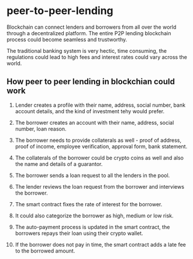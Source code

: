 # peer-to-peer-lending
Blockchain can connect lenders and borrowers from all over the world through a decentralized platform. The entire P2P lending blockchain process could become seamless and trustworthy.

The traditional banking system is very hectic, time consuming, the regulations could lead to high fees and interest rates could vary across the world.

## How peer to peer lending in blockchian could work

1. Lender creates a profile with their name, address, social number, bank account details, and the kind of investment tehy would prefer.

2. The borrower creates an account with their name, address, social number, loan reason.

3. The borrower needs to provide collaterals as well - proof of address, proof of income, employee verification, approval form, bank statement.
  
4. The collaterals of the borrower could be crypto coins as well and also the name and details of a guarantor.

5. The borrower sends a loan request to all the lenders in the pool.

6. The lender reviews the loan request from the borrower and interviews the borrower.

8. The smart contract fixes the rate of interest for the borrower.

9. It could also categorize the borrower as high, medium or low risk.

10. The auto-payment process is updated in the smart contract, the borrowers repays their loan using their crypto wallet.

11. If the borrower does not pay in time, the smart contract adds a late fee to the borrowed amount.
